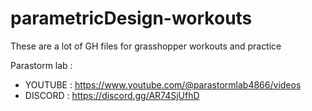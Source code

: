 # parametricDesign-workouts
These are a lot of GH files for grasshopper workouts and practice 

Parastorm lab :
- YOUTUBE : https://www.youtube.com/@parastormlab4866/videos
- DISCORD : https://discord.gg/AR74SjUfhD

